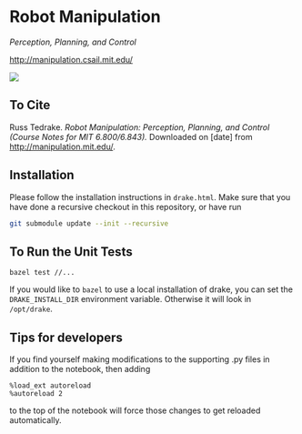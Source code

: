 # Robot Manipulation

_Perception, Planning, and Control_

<http://manipulation.csail.mit.edu/>

![](https://github.com/RussTedrake/manipulation/workflows/CI/badge.svg)

## To Cite

Russ Tedrake. _Robot Manipulation: Perception, Planning, and Control (Course
Notes for MIT 6.800/6.843)._ Downloaded on [date] from <http://manipulation.mit.edu/>.

## Installation

Please follow the installation instructions in `drake.html`.  Make sure that you have done a recursive checkout in this repository, or have run

```bash
git submodule update --init --recursive
```

## To Run the Unit Tests

```
bazel test //...
```

If you would like to `bazel` to use a local installation of drake, you can set
the `DRAKE_INSTALL_DIR` environment variable. Otherwise it will look in
`/opt/drake`.

## Tips for developers

If you find yourself making modifications to the supporting .py files in addition to the notebook, then adding 
```
%load_ext autoreload
%autoreload 2
```
to the top of the notebook will force those changes to get reloaded automatically.